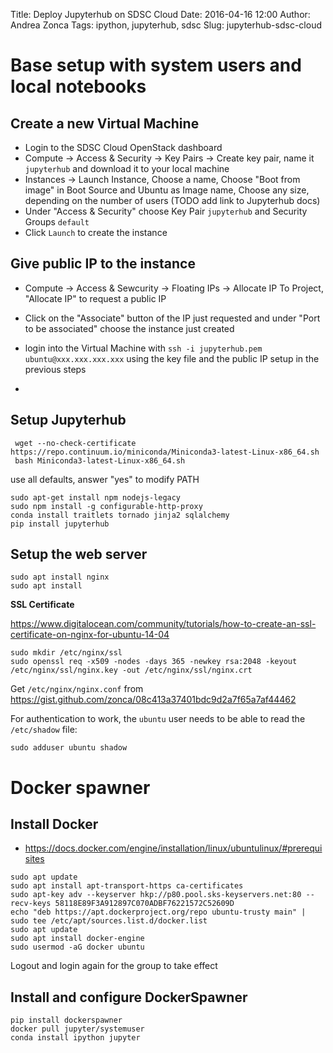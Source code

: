 Title: Deploy Jupyterhub on SDSC Cloud
Date: 2016-04-16 12:00
Author: Andrea Zonca
Tags: ipython, jupyterhub, sdsc
Slug: jupyterhub-sdsc-cloud

# Base setup with system users and local notebooks

## Create a new Virtual Machine

* Login to the SDSC Cloud OpenStack dashboard
* Compute -> Access & Security -> Key Pairs -> Create key pair, name it `jupyterhub` and download it to your local machine
* Instances -> Launch Instance, Choose a name, Choose "Boot from image" in Boot Source and Ubuntu as Image name, Choose any size, depending on the number of users (TODO add link to Jupyterhub docs)
* Under "Access & Security" choose Key Pair `jupyterhub` and Security Groups `default`
* Click `Launch` to create the instance

## Give public IP to the instance

* Compute -> Access & Sewcurity -> Floating IPs -> Allocate IP To Project, "Allocate IP" to request a public IP
* Click on the "Associate" button of the IP just requested and under "Port to be associated"  choose the instance just created


* login into the Virtual Machine with `ssh -i jupyterhub.pem ubuntu@xxx.xxx.xxx.xxx` using the key file and the public IP setup in the previous steps
* 




## Setup Jupyterhub

```
 wget --no-check-certificate https://repo.continuum.io/miniconda/Miniconda3-latest-Linux-x86_64.sh
 bash Miniconda3-latest-Linux-x86_64.sh
 ```
 
 use all defaults, answer "yes" to modify PATH
 
 ```
sudo apt-get install npm nodejs-legacy
sudo npm install -g configurable-http-proxy
conda install traitlets tornado jinja2 sqlalchemy 
pip install jupyterhub
```

## Setup the web server

```
sudo apt install nginx
sudo apt install 
```

**SSL Certificate**

https://www.digitalocean.com/community/tutorials/how-to-create-an-ssl-certificate-on-nginx-for-ubuntu-14-04

```
sudo mkdir /etc/nginx/ssl
sudo openssl req -x509 -nodes -days 365 -newkey rsa:2048 -keyout /etc/nginx/ssl/nginx.key -out /etc/nginx/ssl/nginx.crt

```

Get `/etc/nginx/nginx.conf` from https://gist.github.com/zonca/08c413a37401bdc9d2a7f65a7af44462

For authentication to work, the `ubuntu` user needs to be able to read the `/etc/shadow` file:

```
sudo adduser ubuntu shadow
```

# Docker spawner

## Install Docker

* https://docs.docker.com/engine/installation/linux/ubuntulinux/#prerequisites

```
sudo apt update
sudo apt install apt-transport-https ca-certificates
sudo apt-key adv --keyserver hkp://p80.pool.sks-keyservers.net:80 --recv-keys 58118E89F3A912897C070ADBF76221572C52609D
echo "deb https://apt.dockerproject.org/repo ubuntu-trusty main" | sudo tee /etc/apt/sources.list.d/docker.list 
sudo apt update
sudo apt install docker-engine
sudo usermod -aG docker ubuntu
```

Logout and login again for the group to take effect

## Install and configure DockerSpawner

```
pip install dockerspawner
docker pull jupyter/systemuser
conda install ipython jupyter
```
